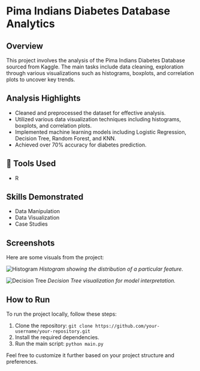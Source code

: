 # Pima Indians Diabetes Database Analytics

## Overview
This project involves the analysis of the Pima Indians Diabetes Database sourced from Kaggle. The main tasks include data cleaning, exploration through various visualizations such as histograms, boxplots, and correlation plots to uncover key trends.

## Analysis Highlights
- Cleaned and preprocessed the dataset for effective analysis.
- Utilized various data visualization techniques including histograms, boxplots, and correlation plots.
- Implemented machine learning models including Logistic Regression, Decision Tree, Random Forest, and KNN.
- Achieved over 70% accuracy for diabetes prediction.

## 🔧 Tools Used
- R

## Skills Demonstrated
- Data Manipulation
- Data Visualization
- Case Studies

## Screenshots
Here are some visuals from the project:

![Histogram](/images/histogram.png)
*Histogram showing the distribution of a particular feature.*

![Decision Tree](/images/decision_tree.png)
*Decision Tree visualization for model interpretation.*

## How to Run
To run the project locally, follow these steps:
1. Clone the repository: `git clone https://github.com/your-username/your-repository.git`
2. Install the required dependencies.
3. Run the main script: `python main.py`

Feel free to customize it further based on your project structure and preferences.
